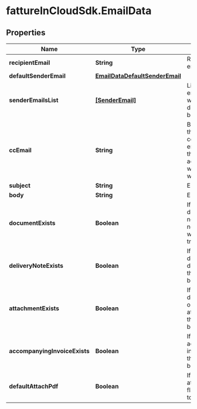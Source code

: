 # fattureInCloudSdk.EmailData

## Properties

Name | Type | Description | Notes
------------ | ------------- | ------------- | -------------
**recipientEmail** | **String** | Recipient&#39;s email | [optional] 
**defaultSenderEmail** | [**EmailDataDefaultSenderEmail**](EmailDataDefaultSenderEmail.md) |  | [optional] 
**senderEmailsList** | [**[SenderEmail]**](SenderEmail.md) | List of all emails from which the document can be sent | [optional] 
**ccEmail** | **String** | By default is the logged company email. This is the email address to which a copy will be sent. | [optional] 
**subject** | **String** | Email subject | [optional] 
**body** | **String** | Email body | [optional] 
**documentExists** | **Boolean** | If the document is not a delivery note, this flag will be set to true | [optional] 
**deliveryNoteExists** | **Boolean** | If the document is a delivery note, this flag will be set to true | [optional] 
**attachmentExists** | **Boolean** | If the document has one or more attachments, this flag will be set to true | [optional] 
**accompanyingInvoiceExists** | **Boolean** | If an accompanying invoice exists, this flag will be set to true | [optional] 
**defaultAttachPdf** | **Boolean** | If a pdf is attached, this flag will be set to true | [optional] 


